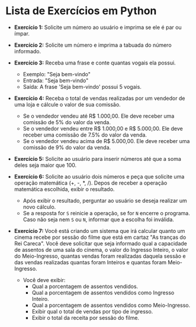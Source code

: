 # Lista de Exercícios em Python

- **Exercício 1:** Solicite um número ao usuário e imprima se ele é par ou ímpar.

- **Exercício 2:** Solicite um número e imprima a tabuada do número informado.

- **Exercício 3:** Receba uma frase e conte quantas vogais ela possui. 
    - Exemplo: "Seja bem-vindo"
    - Entrada: "Seja bem-vindo"
    - Saída: A frase 'Seja bem-vindo' possui 5 vogais.

- **Exercício 4:** Receba o total de vendas realizadas por um vendedor de uma loja e cálcule o valor de sua comissão.
    - Se o vendedor vendeu até R$ 1.000,00. Ele deve receber uma comissão de 5% do valor da venda.
    - Se o vendedor vendeu entre R$ 1.000,00 e R$ 5.000,00. Ele deve receber uma comissão de 7.5% do valor da venda.
    - Se o vendedor vendeu acima de R$ 5.000,00. Ele deve receber uma comissão de 9% do valor da venda.

- **Exercício 5:** Solicite ao usuário para inserir números até que a soma deles seja maior que 100.

- **Exercício 6:** Solicite ao usuário dois números e peça que solicite uma operação matemática (+, -, *, /). Depos de receber a operação matemática escolhida, exibir o resultado. 
    - Após exibir o resultado, perguntar ao usuário se deseja realizar um novo cálculo. 
    - Se a resposta for `S` reinicie a operação, se for `N` encerre o programa. Caso não seja nem `S` ou `N`, informar que a escolha foi inválida.

- **Exercício 7:** Você está criando um sistema que irá calcular quanto um cinema recebe por sessão do filme que está em cartaz "As tranças do Rei Careca". Você deve solicitar que seja informado qual a capacidade de assentos de uma sala do cinema, o valor do Ingresso Inteiro, o valor do Meio-Ingresso, quantas vendas foram realizadas daquela sessão e das vendas realizadas quantas foram Inteiros e quantas foram Meio-Ingresso.
    -  Você deve exibir:
        - Qual a porcentagem de assentos vendidos.
        - Qual a porcentagem de assentos vendidos como Ingresso Inteiro.
        - Qual a porcentagem de assentos vendidos como Meio-Ingresso.
        - Exibir qual o total de vendas por tipo de ingresso.
        - Exibir o total da receita por sessão do filme.
